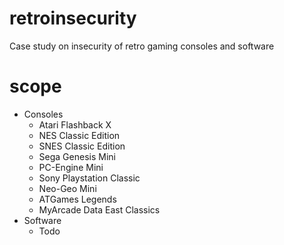 # retroinsecurity
Case study on insecurity of retro gaming consoles and software

# scope
* Consoles
    * Atari Flashback X
    * NES Classic Edition
    * SNES Classic Edition
    * Sega Genesis Mini
    * PC-Engine Mini
    * Sony Playstation Classic
    * Neo-Geo Mini
    * ATGames Legends
    * MyArcade Data East Classics
* Software
    * Todo
